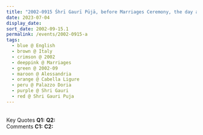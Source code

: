 ```yaml
---
title: "2002-0915 Śhrī Gaurī Pūjā, before Marriages Ceremony, the day after Śhrī Gaṇeśha Pūjā, Reception Hall, Palazzo Doria, Cabella Ligure, Alessandria, Italy"
date: 2023-07-04
display_date: 
sort_date: 2002-09-15.1
permalink: /events/2002-0915-a
tags:
  - blue @ English
  - brown @ Italy
  - crimson @ 2002
  - deeppink @ Marriages
  - green @ 2002-09
  - maroon @ Alessandria
  - orange @ Cabella Ligure
  - peru @ Palazzo Doria
  - purple @ Shri Gauri
  - red @ Shri Gauri Puja
---
```


<br>

<wave-list>
  <list-title color="DarkSeaGreen" width="55">Key Quotes</list-title>
  <list-item color="BlanchedAlmond" width="280"><b>Q1:</b> <i></i></list-item>
  <list-item color="Lavender" width="280"><b>Q2:</b> <i></i></list-item>
</wave-list>

<br>

<wave-list>
  <list-title color="DarkSeaGreen" width="55">Comments</list-title>
  <list-item color="BlanchedAlmond" width="280"><b>C1:</b> <i></i></list-item>
  <list-item color="Lavender" width="280"><b>C2:</b> <i></i></list-item>
</wave-list>
